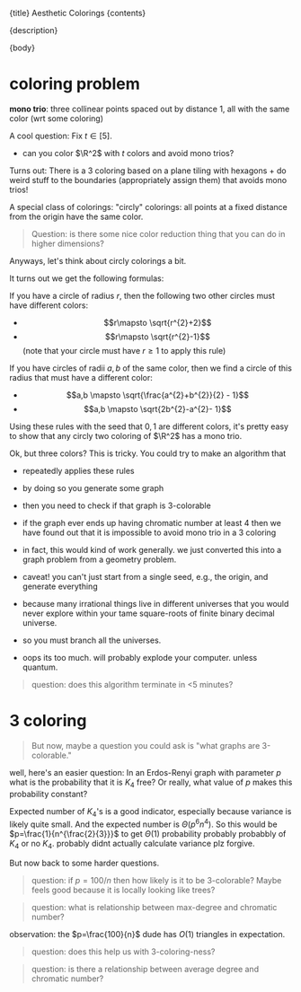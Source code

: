 {title}
Aesthetic Colorings
{contents}

{description}

{body}

# coloring problem 

**mono trio**: three collinear points spaced out by distance 1,
all with the same color (wrt some coloring)

A cool question: 
Fix $t\in [5]$.
- can you color $\R^2$ with $t$ colors and avoid mono trios?

Turns out:
There is a $3$ coloring based on a plane tiling with hexagons + do
weird stuff to the boundaries (appropriately assign them) that
avoids mono trios!

A special class of colorings: 
"circly" colorings: all points at a fixed distance from the
origin have the same color.

> Question: is there some nice color reduction thing that you can do in higher dimensions?

Anyways, let's think about circly colorings a bit.

It turns out we get the following formulas:

If you have a circle of radius $r$, then the following two other
circles must have different colors:
- $$r\mapsto \sqrt{r^{2}+2}$$
- $$r\mapsto \sqrt{r^{2}-1}$$    (note that your circle must have
    $r\ge 1$ to apply this rule)

If you have circles of radii $a,b$ of the same color, then we
find a circle of this radius that must have a different color:
- $$a,b \mapsto \sqrt{\frac{a^{2}+b^{2}}{2} - 1}$$
- $$a,b \mapsto \sqrt{2b^{2}-a^{2}- 1}$$

Using these rules with the seed that $0,1$ are different colors,
it's pretty easy to show that any circly two coloring of $\R^2$
has a mono trio.

Ok, but three colors? 
This is tricky.
You could try to make an algorithm that 
- repeatedly applies these rules 
- by doing so you generate some graph
- then you need to check if that graph is $3$-colorable
- if the graph ever ends up having chromatic number at least $4$
    then we have found out that it is impossible to avoid mono
    trio in a $3$ coloring
- in fact, this would kind of work generally. we just converted
    this into a graph problem from a geometry problem.

- caveat! you can't just start from a single seed, e.g., the
    origin, and generate everything
- because many irrational things live in different universes that
    you would never explore within your tame square-roots of
    finite binary decimal universe.

- so you must branch all the universes.
- oops its too much. will probably explode your computer.  unless
    quantum.

> question: does this algorithm terminate in <5 minutes?

# 3 coloring

> But now, maybe a question you could ask is "what graphs are 3-colorable."

well, here's an easier question:
In an Erdos-Renyi graph with parameter $p$ what is the
probability that it is $K_4$ free?
Or really, what value of $p$ makes this probability constant? 

Expected number of $K_4$'s is a good indicator, especially because variance
is likely quite small.
And the expected number is $\Theta(p^{6} n^{4})$. So this would
be $p=\frac{1}{n^{\frac{2}{3}}}$ to get $\Theta(1)$ probability
probably probabbly of  $K_4$ or no $K_4$. probably didnt actually
calculate variance plz forgive.

But now back to some harder questions. 

> question: if $p=100/n$ then how likely is it to be $3$-colorable?
Maybe feels good because it is locally looking like trees?


> question: what is relationship between max-degree and chromatic number?

observation: the $p=\frac{100}{n}$ dude has $O(1)$ triangles in
expectation. 

> question: does this help us with $3$-coloring-ness?

> question: is there a relationship between average degree and chromatic number?

